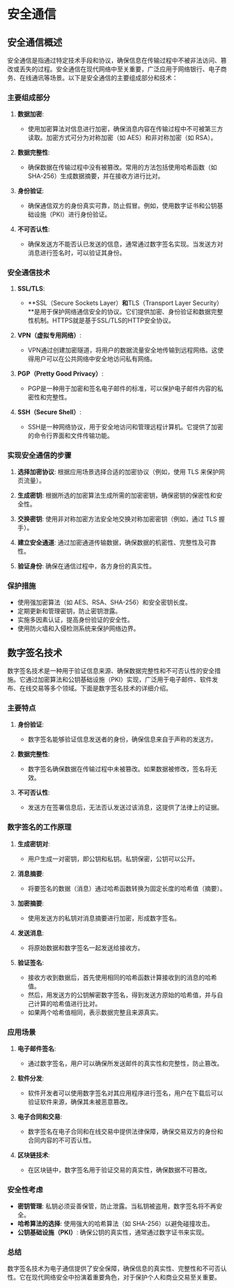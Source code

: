 # 安全通信

## 安全通信概述

安全通信是指通过特定技术手段和协议，确保信息在传输过程中不被非法访问、篡改或丢失的过程。安全通信在现代网络中至关重要，广泛应用于网络银行、电子商务、在线通讯等场景。以下是安全通信的主要组成部分和技术：

### 主要组成部分

1. **数据加密**:
   - 使用加密算法对信息进行加密，确保消息内容在传输过程中不可被第三方读取。加密方式可分为对称加密（如 AES）和非对称加密（如 RSA）。

2. **数据完整性**:
   - 确保数据在传输过程中没有被篡改。常用的方法包括使用哈希函数（如 SHA-256）生成数据摘要，并在接收方进行比对。

3. **身份验证**:
   - 确保通信双方的身份真实可靠，防止假冒。例如，使用数字证书和公钥基础设施（PKI）进行身份验证。

4. **不可否认性**:
   - 确保发送方不能否认已发送的信息，通常通过数字签名实现。当发送方对消息进行签名时，可以验证其身份。

### 安全通信技术

1. **SSL/TLS**:
   - **SSL（Secure Sockets Layer）**和**TLS（Transport Layer Security）**是用于保护网络通信安全的协议。它们提供加密、身份验证和数据完整性机制。HTTPS就是基于SSL/TLS的HTTP安全协议。

2. **VPN（虚拟专用网络）**:
   - VPN通过创建加密隧道，将用户的数据流量安全地传输到远程网络。这使得用户可以在公共网络中安全地访问私有网络。

3. **PGP（Pretty Good Privacy）**:
   - PGP是一种用于加密和签名电子邮件的标准，可以保护电子邮件内容的私密性和完整性。

4. **SSH（Secure Shell）**:
   - SSH是一种网络协议，用于安全地访问和管理远程计算机。它提供了加密的命令行界面和文件传输功能。

### 实现安全通信的步骤

1. **选择加密协议**: 根据应用场景选择合适的加密协议（例如，使用 TLS 来保护网页流量）。

2. **生成密钥**: 根据所选的加密算法生成所需的加密密钥，确保密钥的保密性和安全性。

3. **交换密钥**: 使用非对称加密方法安全地交换对称加密密钥（例如，通过 TLS 握手）。

4. **建立安全通道**: 通过加密通道传输数据，确保数据的机密性、完整性及可靠性。

5. **验证身份**: 确保在通信过程中，各方身份的真实性。

### 保护措施

- 使用强加密算法（如 AES、RSA、SHA-256）和安全密钥长度。
- 定期更新和管理密钥，防止密钥泄露。
- 实施多因素认证，提高身份验证的安全性。
- 使用防火墙和入侵检测系统来保护网络边界。

## 数字签名技术

数字签名技术是一种用于验证信息来源、确保数据完整性和不可否认性的安全措施。它通过加密算法和公钥基础设施（PKI）实现，广泛用于电子邮件、软件发布、在线交易等多个领域。下面是数字签名技术的详细介绍。

### 主要特点

1. **身份验证**:
   - 数字签名能够验证信息发送者的身份，确保信息来自于声称的发送方。

2. **数据完整性**:
   - 数字签名确保数据在传输过程中未被篡改。如果数据被修改，签名将无效。

3. **不可否认性**:
   - 发送方在签署信息后，无法否认发送过该消息，这提供了法律上的证据。

### 数字签名的工作原理

1. **生成密钥对**:
   - 用户生成一对密钥，即公钥和私钥。私钥保密，公钥可以公开。

2. **消息摘要**:
   - 将要签名的数据（消息）通过哈希函数转换为固定长度的哈希值（摘要）。

3. **加密摘要**:
   - 使用发送方的私钥对消息摘要进行加密，形成数字签名。

4. **发送消息**:
   - 将原始数据和数字签名一起发送给接收方。

5. **验证签名**:
   - 接收方收到数据后，首先使用相同的哈希函数计算接收到的消息的哈希值。
   - 然后，用发送方的公钥解密数字签名，得到发送方原始的哈希值，并与自己计算的哈希值进行比对。
   - 如果两个哈希值相同，表示数据完整且来源真实。

### 应用场景

1. **电子邮件签名**:
   - 通过数字签名，用户可以确保所发送邮件的真实性和完整性，防止篡改。

2. **软件分发**:
   - 软件开发者可以使用数字签名对其应用程序进行签名，用户在下载后可以验证软件来源，确保其未被恶意篡改。

3. **电子合同和交易**:
   - 数字签名在电子合同和在线交易中提供法律保障，确保交易双方的身份和合同内容的不可否认性。

4. **区块链技术**:
   - 在区块链中，数字签名用于验证交易的真实性，确保数据不可篡改。

### 安全性考虑

- **密钥管理**: 私钥必须妥善保管，防止泄露。当私钥被盗用，数字签名将不再安全。
- **哈希算法的选择**: 使用强大的哈希算法（如 SHA-256）以避免碰撞攻击。
- **公钥基础设施（PKI）**: 确保公钥的真实性，通常通过数字证书来实现。

### 总结

数字签名技术为电子通信提供了安全保障，确保信息的真实性、完整性和不可否认性。它在现代网络安全中扮演着重要角色，对于保护个人和商业交易至关重要。